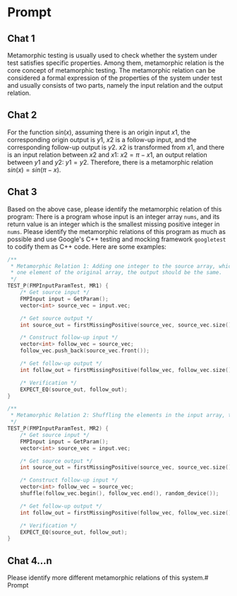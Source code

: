 # Prompt

## Chat 1

Metamorphic testing is usually used to check whether the system under test satisfies specific properties. Among them, metamorphic relation is the core concept of metamorphic testing. The metamorphic relation can be considered a formal expression of the properties of the system under test and usually consists of two parts, namely the input relation and the output relation.

## Chat 2

For the function $sin(x)$, assuming there is an origin input $x1$, the corresponding origin output is $y1$, $x2$ is a follow-up input, and the corresponding follow-up output is $y2$. $x2$ is transformed from $x1$, and there is an input relation between $x2$ and $x1$: $x2=\pi-x1$, an output relation between $y1$ and $y2$: $y1=y2$. Therefore, there is a metamorphic relation $sin(x)=sin(\pi-x)$.

## Chat 3

Based on the above case, please identify the metamorphic relation of this program: There is a program whose input is an integer array `nums`, and its return value is an integer which is the smallest missing positive integer in `nums`. Please identify the metamorphic relations of this program as much as possible and use Google's C++ testing and mocking framework `googletest` to codify them as C++ code. Here are some examples:

```cpp
/**
 * Metamorphic Relation 1: Adding one integer to the source array, which is identical to
 * one element of the original array, the output should be the same.
 */
TEST_P(FMPInputParamTest, MR1) {
    /* Get source input */
    FMPInput input = GetParam();
    vector<int> source_vec = input.vec;

    /* Get source output */
    int source_out = firstMissingPositive(source_vec, source_vec.size());

    /* Construct follow-up input */
    vector<int> follow_vec = source_vec;
    follow_vec.push_back(source_vec.front());

    /* Get follow-up output */
    int follow_out = firstMissingPositive(follow_vec, follow_vec.size());

    /* Verification */
    EXPECT_EQ(source_out, follow_out);
}

/**
 * Metamorphic Relation 2: Shuffling the elements in the input array, the output will be the same.
 */
TEST_P(FMPInputParamTest, MR2) {
    /* Get source input */
    FMPInput input = GetParam();
    vector<int> source_vec = input.vec;

    /* Get source output */
    int source_out = firstMissingPositive(source_vec, source_vec.size());

    /* Construct follow-up input */
    vector<int> follow_vec = source_vec;
    shuffle(follow_vec.begin(), follow_vec.end(), random_device());

    /* Get follow-up output */
    int follow_out = firstMissingPositive(follow_vec, follow_vec.size());

    /* Verification */
    EXPECT_EQ(source_out, follow_out);
}
```

## Chat 4...n

Please identify more different metamorphic relations of this system.# Prompt